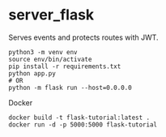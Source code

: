 # server_flask
Serves events and protects routes with JWT.
```
python3 -m venv env
source env/bin/activate
pip install -r requirements.txt
python app.py
# OR
python -m flask run --host=0.0.0.0
```
Docker
```
docker build -t flask-tutorial:latest .
docker run -d -p 5000:5000 flask-tutorial
```